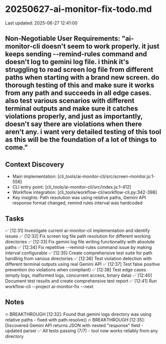 # 20250627-ai-monitor-fix-todo.md
Last updated: 2025-06-27 12:41:00

## Non-Negotiable User Requirements: "ai-monitor-cli doesn't seem to work properly. it just keeps sending --remind-rules command and doesn't log to gemini log file. i think it's struggling to read screen log file from different paths when starting with a brand new screen. do thorough testing of this and make sure it works from any path and succeeds in all edge cases. also test various scenarios with different terminal outputs and make sure it catches violations properly, and just as importantly, doesn't say there are violations when there aren't any. i want very detailed testing of this tool as this will be the foundation of a lot of things to come."

## Context Discovery
- Main implementation: [cli_tools/ai-monitor-cli/src/screen-monitor.js:1-556]
- CLI entry point: [cli_tools/ai-monitor-cli/src/index.js:1-412]
- Workflow integration: [cli_tools/workflow-cli/workflow-cli.py:342-398]
- Key insights: Path resolution was using relative paths, Gemini API response format changed, remind rules interval was hardcoded

## Tasks
✅ [12:31] Investigate current ai-monitor-cli implementation and identify issues
✅ [12:32] Fix screen log file path resolution for different working directories
✅ [12:33] Fix gemini log file writing functionality with absolute paths
✅ [12:34] Fix repetitive --remind-rules command issue by making interval configurable
✅ [12:35] Create comprehensive test suite for path handling from various directories
✅ [12:36] Test violation detection with different terminal outputs using real Gemini API
✅ [12:37] Test false positive prevention (no violations when compliant)
✅ [12:38] Test edge cases (empty logs, malformed logs, concurrent access, binary data)
✅ [12:40] Document test results and create comprehensive test report
✅ [12:41] Run workflow-cli --project ai-monitor-fix --next

## Notes
🔥 BREAKTHROUGH [12:32]: Found that gemini logs directory was using relative paths - fixed with path.resolve()
🔥 BREAKTHROUGH [12:35]: Discovered Gemini API returns JSON with nested "response" field - updated parser
✅ All tests passing (7/7) - tool now works reliably from any directory